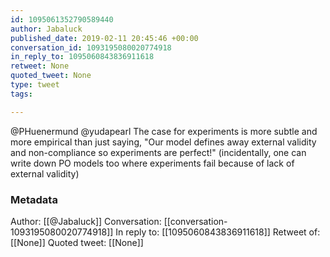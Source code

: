 ```yaml
---
id: 1095061352790589440
author: Jabaluck
published_date: 2019-02-11 20:45:46 +00:00
conversation_id: 1093195080020774918
in_reply_to: 1095060843836911618
retweet: None
quoted_tweet: None
type: tweet
tags:

---
```


@PHuenermund @yudapearl The case for experiments is more subtle and more empirical than just saying, "Our model defines away external validity and non-compliance so experiments are perfect!" (incidentally, one can write down PO models too where experiments fail because of lack of external validity)

### Metadata

Author: [[@Jabaluck]]
Conversation: [[conversation-1093195080020774918]]
In reply to: [[1095060843836911618]]
Retweet of: [[None]]
Quoted tweet: [[None]]
